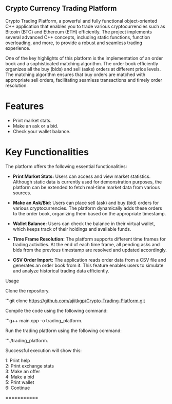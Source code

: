 ## Crypto Currency Trading Platform
Crypto Trading Platform, a powerful and fully functional object-oriented C++ application that enables you to trade various cryptocurrencies such as Bitcoin (BTC) and Ethereum (ETH) efficiently. The project implements several advanced C++ concepts, including static functions, function overloading, and more, to provide a robust and seamless trading experience.

One of the key highlights of this platform is the implementation of an order book and a sophisticated matching algorithm. The order book efficiently organizes all the buy (bids) and sell (asks) orders at different price levels. The matching algorithm ensures that buy orders are matched with appropriate sell orders, facilitating seamless transactions and timely order resolution.

# Features
* Print market stats.
* Make an ask or a bid.
* Check your wallet balance.

# Key Functionalities
The platform offers the following essential functionalities:

* **Print Market Stats:** Users can access and view market statistics. Although static data is currently used for demonstration purposes, the platform can be extended to fetch real-time market data from various sources.

* **Make an Ask/Bid:** Users can place sell (ask) and buy (bid) orders for various cryptocurrencies. The platform dynamically adds these orders to the order book, organizing them based on the appropriate timestamp.

* **Wallet Balance:** Users can check the balance in their virtual wallet, which keeps track of their holdings and available funds.

* **Time Frame Resolution:** The platform supports different time frames for trading activities. At the end of each time frame, all pending asks and bids from the previous timestamp are resolved and updated accordingly.

* **CSV Order Import:** The application reads order data from a CSV file and generates an order book from it. This feature enables users to simulate and analyze historical trading data efficiently.

Usage

Clone the repository.

'''git clone https://github.com/ajiitkgp/Crypto-Trading-Platform.git

Compile the code using the following command:

'''g++ main.cpp -o trading_platform.

Run the trading platform using the following command:

'''./trading_platform.

Successful execution will show this:

1: Print help<br>
2: Print exchange stats<br>
3: Make an offer<br>
4: Make a bid<br>
5: Print wallet<br>
6: Continue<br>

===========


